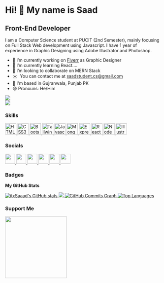 Hi! 👋 My name is Saad
======================

Front-End Developer
-------------------------------

I am a Computer Science student at PUCIT (2nd Semester), mainly focusing on Full Stack Web development using Javascript. I have 1 year of experience in Graphic Designing using Adobe Illustrator and Photoshop.

- 🔭 I’m currently working on [Fiverr](https://www.fiverr.com/designerd_pk?up_rollout=true) as Graphic Designer
- 🌱 I’m currently learning React....
- 👯 I’m looking to collaborate on MERN Stack
- ✉️  You can contact me at [saadstudent.cs@gmail.com](mailto:saadstudent.cs@gmail.com)
-  📍 I'm based in Gujranwala, Punjab PK
- 😄 Pronouns: He/Him

![](https://komarev.com/ghpvc/?username=itxSaaad&color=10b981&style=for-the-badge)
<br />
<a href="https://www.github.com/itxSaaad" target="_blank" rel="noreferrer"><img
src="https://img.shields.io/github/followers/itxSaaad?logo=github&style=for-the-badge&color=10b981&labelColor=1c1917" /></a>


### Skills

<p align="left">
    <a href="https://developer.mozilla.org/en-US/docs/Glossary/HTML5" target="_blank" rel="noreferrer">
        <img src="https://raw.githubusercontent.com/danielcranney/readme-generator/main/public/icons/skills/html5-colored.svg" width="36" height="36" alt="HTML5" />
    </a>
    <a href="https://www.w3.org/TR/CSS/#css" target="_blank" rel="noreferrer">
        <img src="https://raw.githubusercontent.com/danielcranney/readme-generator/main/public/icons/skills/css3-colored.svg" width="36" height="36" alt="CSS3" />
    </a>
    <a href="https://getbootstrap.com/" target="_blank" rel="noreferrer">
        <img src="https://raw.githubusercontent.com/danielcranney/readme-generator/main/public/icons/skills/bootstrap-colored.svg" width="36" height="36" alt="Bootstrap" />
    </a>
    <a href="https://tailwindcss.com/" target="_blank" rel="noreferrer">
        <img src="https://raw.githubusercontent.com/danielcranney/readme-generator/main/public/icons/skills/tailwindcss-colored.svg" width="36" height="36" alt="TailwindCSS" />
    </a>
    <a href="https://developer.mozilla.org/en-US/docs/Web/JavaScript" target="_blank" rel="noreferrer">
       <img src="https://raw.githubusercontent.com/danielcranney/readme-generator/main/public/icons/skills/javascript-colored.svg" width="36" height="36" alt="Javascript" />
    </a>
    <a href="https://www.mongodb.com/" target="_blank" rel="noreferrer">
     <img src="https://raw.githubusercontent.com/danielcranney/readme-generator/main/public/icons/skills/mongodb-colored.svg" width="36" height="36" alt="MongoDB" />
    </a>
    <a href="https://expressjs.com/" target="_blank" rel="noreferrer">
     <img src="https://raw.githubusercontent.com/danielcranney/readme-generator/main/public/icons/skills/express-colored.svg" width="36" height="36" alt="Express" />
    </a>
        <a href="https://reactjs.org/" target="_blank" rel="noreferrer">
        <img src="https://raw.githubusercontent.com/danielcranney/readme-generator/main/public/icons/skills/react-colored.svg" width="36" height="36" alt="React" />
    </a>
    <a href="https://nodejs.org/en/" target="_blank" rel="noreferrer">
       <img src="https://raw.githubusercontent.com/danielcranney/readme-generator/main/public/icons/skills/nodejs-colored.svg" width="36" height="36" alt="NodeJS" />
    </a>
    <a href="adobe.com/uk/products/illustrator.html" target="_blank" rel="noreferrer">
      <img src="https://raw.githubusercontent.com/danielcranney/readme-generator/main/public/icons/skills/illustrator-colored.svg" width="36" height="36" alt="Illustrator" />
    </a>
</p>


### Socials

<p align="left"> 
  <a href="https://www.dev.to/itxSaaad" target="_blank" rel="noreferrer">
    <img src="https://raw.githubusercontent.com/danielcranney/readme-generator/main/public/icons/socials/devdotto.svg" width="32" height="32" />
  </a> 
  <a href="https://discord.com/users/itxSleipnir#1830" target="_blank" rel="noreferrer">
    <img src="https://raw.githubusercontent.com/danielcranney/readme-generator/main/public/icons/socials/discord.svg" width="32" height="32" />
  </a> 
  <a href="https://www.facebook.com/patheticsaad98" target="_blank" rel="noreferrer">
    <img src="https://raw.githubusercontent.com/danielcranney/readme-generator/main/public/icons/socials/facebook.svg" width="32" height="32" />
  </a> 
  <a href="http://www.instagram.com/m.saad_45" target="_blank" rel="noreferrer">
    <img src="https://raw.githubusercontent.com/danielcranney/readme-generator/main/public/icons/socials/instagram.svg" width="32" height="32" />
  </a> 
  <a href="https://www.linkedin.com/in/itxSaaad" target="_blank" rel="noreferrer">
    <img src="https://raw.githubusercontent.com/danielcranney/readme-generator/main/public/icons/socials/linkedin.svg" width="32" height="32" />
  </a>
  <a href="https://www.twitter.com/itxSaaad" target="_blank" rel="noreferrer">
    <img src="https://raw.githubusercontent.com/danielcranney/readme-generator/main/public/icons/socials/twitter.svg" width="32" height="32" />
  </a>
</p>

### Badges

<b>My GitHub Stats</b>

<a href="http://www.github.com/itxSaaad">
    <img src="https://github-readme-stats.vercel.app/api?username=itxSaaad&show_icons=true&hide=&count_private=true&title_color=ef4444&text_color=ffffff&icon_color=10b981&bg_color=1c1917&hide_border=true&show_icons=true" alt="itxSaaad's GitHub stats" />
</a>
<a href="http://www.github.com/itxSaaad">
    <img src="https://github-readme-streak-stats.herokuapp.com/?user=itxSaaad&stroke=ffffff&background=1c1917&ring=ef4444&fire=ef4444&currStreakNum=ffffff&currStreakLabel=ef4444&sideNums=ffffff&sideLabels=ffffff&dates=ffffff&hide_border=true" />
</a>
<a href="http://www.github.com/itxSaaad">
    <img src="https://activity-graph.herokuapp.com/graph?username=itxSaaad&bg_color=1c1917&color=ffffff&line=10b981&point=ffffff&area_color=1c1917&area=true&hide_border=true&custom_title=GitHub%20Commits%20Graph" alt="GitHub Commits Graph" />
</a>
<a href="https://github.com/itxSaaad" align="left">
    <img src="https://github-readme-stats.vercel.app/api/top-langs/?username=itxSaaad&langs_count=10&title_color=ef4444&text_color=ffffff&icon_color=10b981&bg_color=1c1917&hide_border=true&locale=en&custom_title=Top%20%Languages" alt="Top Languages" />
</a>

### Support Me

<a href="https://www.buymeacoffee.com/itxsaaad"><img src="https://cdn.buymeacoffee.com/buttons/v2/default-yellow.png" width="200" /></a>
